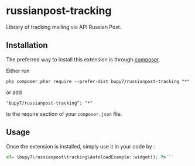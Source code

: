 russianpost-tracking
====================
Library of tracking mailing via API Russian Post.

Installation
------------

The preferred way to install this extension is through [composer](http://getcomposer.org/download/).

Either run

```
php composer.phar require --prefer-dist bupy7/russianpost-tracking "*"
```

or add

```
"bupy7/russianpost-tracking": "*"
```

to the require section of your `composer.json` file.


Usage
-----

Once the extension is installed, simply use it in your code by  :

```php
<?= \bupy7\russianpost\tracking\AutoloadExample::widget(); ?>```